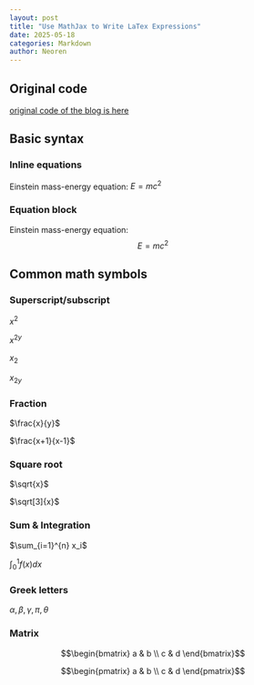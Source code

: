 ```yaml
---
layout: post
title: "Use MathJax to Write LaTex Expressions"
date: 2025-05-18
categories: Markdown
author: Neoren
---
```


<script type="text/x-mathjax-config">
  MathJax.Hub.Config({
    tex2jax: {
      inlineMath: [['$','$'], ['\\(','\\)']],
      displayMath: [['$$','$$'], ['\\[','\\]']],
      processEscapes: true,
      skipTags: ['script', 'noscript', 'style', 'textarea', 'pre']
    }
  });
</script>
<script async src="https://cdnjs.cloudflare.com/ajax/libs/mathjax/2.7.7/MathJax.js?config=TeX-MML-AM_CHTML"></script>



## Original code

[original code of the blog is here](https://github.com/cduoyue/cduoyue.github.io/blob/main/_posts/2025-05-22-Use-MathJax-to-write-LaTex-expressions.md?plain=1)



## Basic syntax

### Inline equations

Einstein mass-energy equation: $E=mc^2$

### Equation block

Einstein mass-energy equation:  
$$
E=mc^2
$$



## Common math symbols

### Superscript/subscript

$x^2$

$x^{2y}$

$x_2$

$x_{2y}$

### Fraction

$\frac{x}{y}$

$\frac{x+1}{x-1}$

### Square root

$\sqrt{x}$

$\sqrt[3]{x}$

### Sum & Integration

$\sum_{i=1}^{n} x_i$

$\int_{0}^{1} f(x)dx$

### Greek letters

$\alpha, \beta, \gamma, \pi, \theta$

### Matrix

$$\begin{bmatrix} a & b \\ c & d \end{bmatrix}$$

$$\begin{pmatrix} a & b \\ c & d \end{pmatrix}$$





